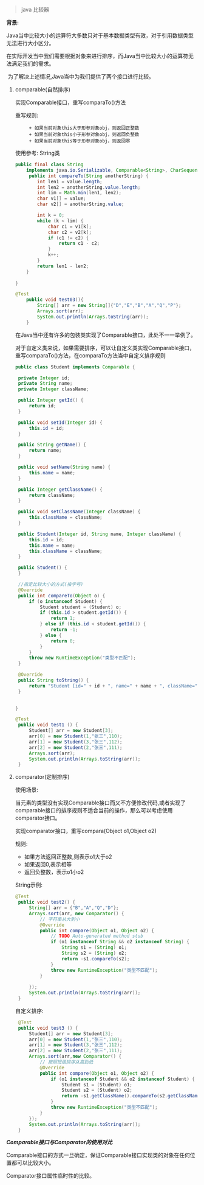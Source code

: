> java 比较器

**背景:**

​	Java当中比较大小的运算符大多数只对于基本数据类型有效，对于引用数据类型无法进行大小区分。

​	在实际开发当中我们需要根据对象来进行排序，而Java当中比较大小的运算符无法满足我们的需求。

​	为了解决上述情况,Java当中为我们提供了两个接口进行比较。

1. comparable(自然排序)

   实现Comparable接口，重写comparaTo()方法

   重写规则:

   			+ 如果当前对象this大于形参对象obj，则返回正整数
   			+ 如果当前对象this小于形参对象obj，则返回负整数
   			+ 如果当前对象this等于形参对象obj，则返回零

   使用参考: String类

   ```java
   public final class String
       implements java.io.Serializable, Comparable<String>, CharSequence {
        public int compareTo(String anotherString) {
           int len1 = value.length;
           int len2 = anotherString.value.length;
           int lim = Math.min(len1, len2);
           char v1[] = value;
           char v2[] = anotherString.value;
   
           int k = 0;
           while (k < lim) {
               char c1 = v1[k];
               char c2 = v2[k];
               if (c1 != c2) {
                   return c1 - c2;
               }
               k++;
           }
           return len1 - len2;
       }
       
   }
   ```

   ```java
   @Test
       public void test03(){
           String[] arr = new String[]{"D","E","B","A","Q","P"};
           Arrays.sort(arr);
           System.out.println(Arrays.toString(arr));
       }
   ```

   在Java当中还有许多的包装类实现了Comparable接口，此处不一一举例了。

   对于自定义类来说，如果需要排序，可以让自定义类实现Comparable接口，重写comparaTo()方法，在comparaTo方法当中自定义排序规则

   ```java
   public class Student implements Comparable {
   
   	private Integer id;
   	private String name;
   	private Integer className;
   
   	public Integer getId() {
   		return id;
   	}
   
   	public void setId(Integer id) {
   		this.id = id;
   	}
   
   	public String getName() {
   		return name;
   	}
   
   	public void setName(String name) {
   		this.name = name;
   	}
   
   	public Integer getClassName() {
   		return className;
   	}
   
   	public void setClassName(Integer className) {
   		this.className = className;
   	}
   
   	public Student(Integer id, String name, Integer className) {
   		this.id = id;
   		this.name = name;
   		this.className = className;
   	}
   
   	public Student() {
   	}
   
   	//指定比较大小的方式(按学号)
   	@Override
   	public int compareTo(Object o) {
   		if (o instanceof Student) {
   			Student student = (Student) o;
   			if (this.id > student.getId()) {
   				return 1;
   			} else if (this.id < student.getId()) {
   				return -1;
   			} else {
   				return 0;
   			}
   		}
   		throw new RuntimeException("类型不匹配");
   	}
   
   	@Override
   	public String toString() {
   		return "Student [id=" + id + ", name=" + name + ", className=" + className + "]";
   	}
   	
   
   }
   ```

   ```java
   @Test
   	public void test1 () {
   		Student[] arr = new Student[3];
   		arr[0] = new Student(1,"张三",110);
   		arr[1] = new Student(3,"张三",112);
   		arr[2] = new Student(2,"张三",111);
   		Arrays.sort(arr);
   		System.out.println(Arrays.toString(arr));
   	}
   ```

   

2. comparator(定制排序)

   使用场景:

   ​	当元素的类型没有实现Comparable接口而又不方便修改代码,或者实现了comparable接口的排序规则不适合当前的操作，那么可以考虑使用comparator接口。

   实现comparator接口，重写compara(Object o1,Object o2)

   规则:

   	+ 如果方法返回正整数,则表示o1大于o2
   	+ 如果返回0,表示相等
   	+ 返回负整数，表示o1小o2

   String示例:

   ```java
   @Test
   	public void test2() {
   		String[] arr = {"B","A","Q","D"};
   		Arrays.sort(arr, new Comparator() {
   			// 字符串从大到小
   			@Override
   			public int compare(Object o1, Object o2) {
   				// TODO Auto-generated method stub
   				if (o1 instanceof String && o2 instanceof String) {
   					String s1 = (String) o1;
   					String s2 = (String) o2;
   					return -s1.compareTo(s2);
   				}
   				throw new RuntimeException("类型不匹配");
   			}
   			
   		});
   		System.out.println(Arrays.toString(arr));
   	}
   ```

   

   自定义排序:

   ```java
   	@Test
   	public void test3 () {
   		Student[] arr = new Student[3];
   		arr[0] = new Student(1,"张三",110);
   		arr[1] = new Student(3,"张三",112);
   		arr[2] = new Student(2,"张三",111);
   		Arrays.sort(arr,new Comparator() {
   			// 按照班级排序从高到低
   			@Override
   			public int compare(Object o1, Object o2) {
   				if (o1 instanceof Student && o2 instanceof Student) {
   					Student s1 = (Student) o1;
   					Student s2 = (Student) o2;
   					return -s1.getClassName().compareTo(s2.getClassName());
   				}
   				throw new RuntimeException("类型不匹配");
   			}
   		});
   		System.out.println(Arrays.toString(arr));
   	}
   ```

***Comparable接口与Comparator的使用对比***

Comparable接口的方式一旦确定，保证Comparable接口实现类的对象在任何位置都可以比较大小。

Comparator接口属性临时性的比较。
